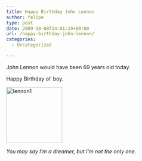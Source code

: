 ```yaml
---
title: Happy Birthday John Lennon
author: felipe
type: post
date: 2009-10-08T14:01:19+00:00
url: /happy-birthday-john-lennon/
categories:
  - Uncategorized

---
```

John Lennon would have been 69 years old today.

Happy Birthday ol&#8217; boy.

[<img class="size-thumbnail wp-image-429 alignnone" title="lennon1" src="http://www.felipe.com.au/blog/wp-content/uploads/2009/10/lennon1-150x150.jpg" alt="lennon1" width="150" height="150" />][1]

_You may say I&#8217;m a dreamer, but I&#8217;m not the only one._

 [1]: http://www.felipe.com.au/blog/wp-content/uploads/2009/10/lennon1.jpg